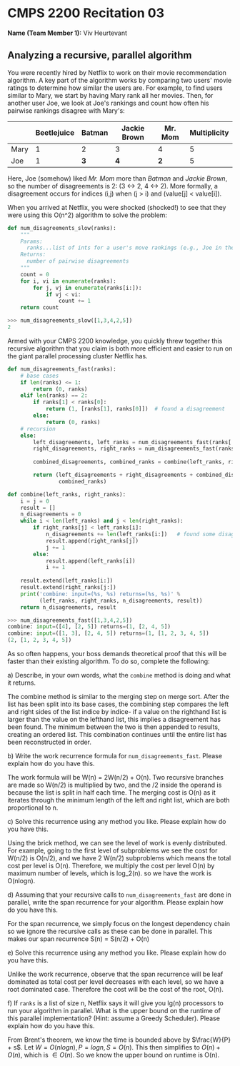 # CMPS 2200  Recitation 03

**Name (Team Member 1):** Viv Heurtevant




## Analyzing a recursive, parallel algorithm


You were recently hired by Netflix to work on their movie recommendation
algorithm. A key part of the algorithm works by comparing two users'
movie ratings to determine how similar the users are. For example, to
find users similar to Mary, we start by having Mary rank all her movies.
Then, for another user Joe, we look at Joe's rankings and count how
often his pairwise rankings disagree with Mary's:

|      | Beetlejuice | Batman | Jackie Brown | Mr. Mom | Multiplicity |
| ---- | ----------- | ------ | ------------ | ------- | ------------ |
| Mary | 1           | 2      | 3            | 4       | 5            |
| Joe  | 1           | **3**  | **4**        | **2**   | 5            |

Here, Joe (somehow) liked *Mr. Mom* more than *Batman* and *Jackie
Brown*, so the number of disagreements is 2:
(3 <->  2, 4 <-> 2). More formally, a
disagreement occurs for indices (i,j) when (j > i) and
(value[j] < value[i]).

When you arrived at Netflix, you were shocked (shocked!) to see that
they were using this O(n^2) algorithm to solve the problem:



``` python
def num_disagreements_slow(ranks):
    """
    Params:
      ranks...list of ints for a user's move rankings (e.g., Joe in the example above)
    Returns:
      number of pairwise disagreements
    """
    count = 0
    for i, vi in enumerate(ranks):
        for j, vj in enumerate(ranks[i:]):
            if vj < vi:
                count += 1
    return count
```

``` python 
>>> num_disagreements_slow([1,3,4,2,5])
2
```

Armed with your CMPS 2200 knowledge, you quickly threw together this
recursive algorithm that you claim is both more efficient and easier to
run on the giant parallel processing cluster Netflix has.

``` python
def num_disagreements_fast(ranks):
    # base cases
    if len(ranks) <= 1:
        return (0, ranks)
    elif len(ranks) == 2:
        if ranks[1] < ranks[0]:
            return (1, [ranks[1], ranks[0]])  # found a disagreement
        else:
            return (0, ranks)
    # recursion
    else:
        left_disagreements, left_ranks = num_disagreements_fast(ranks[:len(ranks)//2])
        right_disagreements, right_ranks = num_disagreements_fast(ranks[len(ranks)//2:])
        
        combined_disagreements, combined_ranks = combine(left_ranks, right_ranks)

        return (left_disagreements + right_disagreements + combined_disagreements,
                combined_ranks)

def combine(left_ranks, right_ranks):
    i = j = 0
    result = []
    n_disagreements = 0
    while i < len(left_ranks) and j < len(right_ranks):
        if right_ranks[j] < left_ranks[i]: 
            n_disagreements += len(left_ranks[i:])   # found some disagreements
            result.append(right_ranks[j])
            j += 1
        else:
            result.append(left_ranks[i])
            i += 1
    
    result.extend(left_ranks[i:])
    result.extend(right_ranks[j:])
    print('combine: input=(%s, %s) returns=(%s, %s)' % 
          (left_ranks, right_ranks, n_disagreements, result))
    return n_disagreements, result

```

```python
>>> num_disagreements_fast([1,3,4,2,5])
combine: input=([4], [2, 5]) returns=(1, [2, 4, 5])
combine: input=([1, 3], [2, 4, 5]) returns=(1, [1, 2, 3, 4, 5])
(2, [1, 2, 3, 4, 5])
```

As so often happens, your boss demands theoretical proof that this will
be faster than their existing algorithm. To do so, complete the
following:

a) Describe, in your own words, what the `combine` method is doing and
what it returns.

 The combine method is similar to the merging step on merge sort. After the list has been split into its base cases, the combining step compares the left and right sides of the list indice by indice- if a value on the righthand list is larger than the value on the lefthand list, this implies a disagreement has been found. The minimum between the two is then appended to results, creating an ordered list. This combination continues until the entire list has been reconstructed in order.

b) Write the work recurrence formula for `num_disagreements_fast`. Please explain how do you have this.

 The work formula will be W(n) = 2W(n/2) + O(n). Two recursive branches are made so W(n/2) is multiplied by two, and the /2 inside the operand is because the list is split in half each time. The merging cost is  O(n) as it iterates through  the minimum length of the left and right list, which are both proportional to n.

c) Solve this recurrence using any method you like. Please explain how do you have this.


Using the brick method, we can see the level of work is evenly distributed. For example, going to the first level of subproblems we see the cost for W(n/2) is O(n/2), and we have 2 W(n/2) subproblems which means the total cost per level is O(n). Therefore, we multiply the cost per level O(n) by maximum number of levels, which is log_2(n). so we have the work is O(nlogn).


d) Assuming that your recursive calls to `num_disagreements_fast` are
done in parallel, write the span recurrence for your algorithm. Please explain how do you have this.

For the span recurrence, we simply focus on the longest dependency chain so we ignore the recursive calls as these can be done in parallel. This makes our span recurrence S(n) = S(n/2) + O(n)

e) Solve this recurrence using any method you like. Please explain how do you have this.

Unlike the work recurrence, observe that the span recurrence will be leaf dominated as total cost per level decreases with each level, so we have a root dominated case. Therefore the cost will be the cost of the root, O(n).


f) If `ranks` is a list of size n, Netflix says it will give you
lg(n) processors to run your algorithm in parallel. What is the
upper bound on the runtime of this parallel implementation? (Hint: assume a Greedy
Scheduler). Please explain how do you have this.

From Brent's theorem, we know the time is bounded above by $\frac{W}{P} + s$. Let $W= O(nlogn), P = logn , S = O(n)$. This then simplifies to $O(n) + O(n)$, which is $\in O(n)$. So we know the upper bound on runtime is O(n). 

